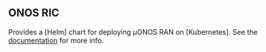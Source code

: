 <!--
SPDX-FileCopyrightText: 2019-present Open Networking Foundation <info@opennetworking.org>

SPDX-License-Identifier: Apache-2.0
-->

## ONOS RIC

Provides a [Helm] chart for deploying µONOS RAN on [Kubernetes].
See the [documentation](https://docs.onosproject.org/onos-ric/docs/deployment/) for more info.
